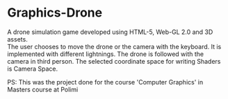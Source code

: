 # Graphics-Drone
A drone simulation game developed using HTML-5, Web-GL 2.0 and 3D assets.<br>
The user chooses to move the drone or the camera with the keyboard. It is implemented with different lightnings. The drone is followed with the camera in third person. The selected coordinate	space	for	writing	Shaders is Camera Space.<br>

PS: This was the project done for the course 'Computer Graphics' in Masters course at Polimi
